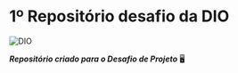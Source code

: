 # **1º Repositório desafio da DIO**

![DIO](https://ac-landing-pages-user-uploads-production.s3.amazonaws.com/0000051657/5d3d477a-eae7-4b0b-bb22-7e5e318b4eba.png)

**_Repositório criado para o Desafio de Projeto_** :desktop_computer:




